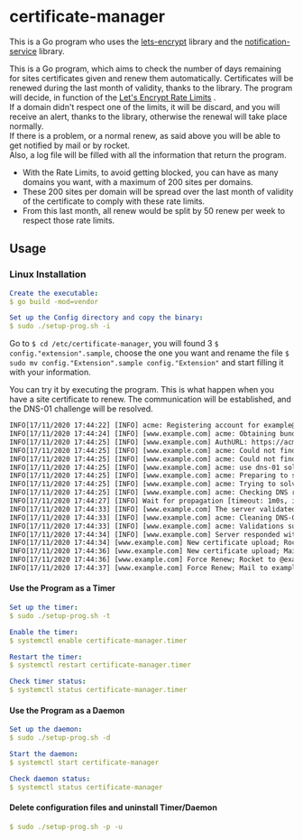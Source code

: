# certificate-manager

This is a Go program who uses the [lets-encrypt](github.com/DumesnyJeremy/lets-encrypt) library and the
[notification-service](github.com/DumesnyJeremy/notification-service) library.

This is a Go program, which aims to check the number of days remaining for sites certificates given and renew them automatically.
Certificates will be renewed during the last month of validity, thanks to the library.
The program will decide, in function of the [Let's Encrypt Rate Limits](https://letsencrypt.org/docs/rate-limits/) .  
If a domain didn't respect one of the limits, it will be discard, and you will receive an alert, thanks to the library,
otherwise the renewal will take place normally.  
If there is a problem, or a normal renew, as said above you will be able to get notified
by mail or by rocket.  
Also, a log file will be filled with all the information that return the program.

* With the Rate Limits, to avoid getting blocked, you can have as many domains you want, with a maximum of 200 sites per domains.
* These 200 sites per domain will be spread over the last month of validity of the certificate to comply with these rate limits.
* From this last month, all renew would be split by 50 renew per week to respect those rate limits.

## Usage

### Linux Installation
```yaml
Create the executable:
$ go build -mod=vendor
```

```yaml
Set up the Config directory and copy the binary: 
$ sudo ./setup-prog.sh -i
```

Go to `$ cd /etc/certificate-manager`, you will found 3 `$ config."extension".sample`,
choose the one you want and rename the file `$ sudo mv config."Extension".sample config."Extension"` 
and start filling it with your information.

You can try it by executing the program. This is what happen when you have a site certificate to renew. 
The communication will be established, and the DNS-01 challenge will be resolved.
```dockerfile
INFO[17/11/2020 17:44:22] [INFO] acme: Registering account for example@gmail.com 
INFO[17/11/2020 17:44:24] [INFO] [www.example.com] acme: Obtaining bundled SAN certificate 
INFO[17/11/2020 17:44:25] [INFO] [www.example.com] AuthURL: https://acme-staging-v02.api.letsencrypt.org/acme/authz-v3/1234567 
INFO[17/11/2020 17:44:25] [INFO] [www.example.com] acme: Could not find solver for: tls-alpn-01 
INFO[17/11/2020 17:44:25] [INFO] [www.example.com] acme: Could not find solver for: http-01 
INFO[17/11/2020 17:44:25] [INFO] [www.example.com] acme: use dns-01 solver 
INFO[17/11/2020 17:44:25] [INFO] [www.example.com] acme: Preparing to solve DNS-01 
INFO[17/11/2020 17:44:25] [INFO] [www.example.com] acme: Trying to solve DNS-01 
INFO[17/11/2020 17:44:25] [INFO] [www.example.com] acme: Checking DNS record propagation using [192.0.0.0:53 0.0.0.0:53 0.0.0.0:53 0.0.0.0:53 0.0.0:53] 
INFO[17/11/2020 17:44:27] [INFO] Wait for propagation [timeout: 1m0s, interval: 2s] 
INFO[17/11/2020 17:44:33] [INFO] [www.example.com] The server validated our request 
INFO[17/11/2020 17:44:33] [INFO] [www.example.com] acme: Cleaning DNS-01 challenge 
INFO[17/11/2020 17:44:33] [INFO] [www.example.com] acme: Validations succeeded; requesting certificates 
INFO[17/11/2020 17:44:34] [INFO] [www.example.com] Server responded with a certificate. 
INFO[17/11/2020 17:44:34] [www.example.com] New certificate upload; Rocket to @example 
INFO[17/11/2020 17:44:36] [www.example.com] New certificate upload; Mail to example@gmail.fr 
INFO[17/11/2020 17:44:36] [www.example.com] Force Renew; Rocket to @example 
INFO[17/11/2020 17:44:37] [www.example.com] Force Renew; Mail to example@gmail.fr 
```

#### Use the Program as a Timer
```yaml
Set up the timer: 
$ sudo ./setup-prog.sh -t

Enable the timer: 
$ systemctl enable certificate-manager.timer

Restart the timer: 
$ systemctl restart certificate-manager.timer

Check timer status: 
$ systemctl status certificate-manager.timer
```

#### Use the Program as a Daemon
```yaml
Set up the daemon: 
$ sudo ./setup-prog.sh -d

Start the daemon: 
$ systemctl start certificate-manager

Check daemon status: 
$ systemctl status certificate-manager
```
#### Delete configuration files and uninstall Timer/Daemon
```yaml
$ sudo ./setup-prog.sh -p -u
```
